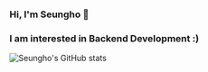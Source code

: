 ### Hi, I'm Seungho 👋 
### I am interested in Backend Development :)

![Seungho's GitHub stats](https://github-readme-stats.vercel.app/api?username=pricelesscode&show_icons=true&theme=radical)

<!--
**PricelessCode/PricelessCode** is a ✨ _special_ ✨ repository because its `README.md` (this file) appears on your GitHub profile.

Here are some ideas to get you started:

- 🔭 I’m currently working on ...
- 🌱 I’m currently learning ...
- 👯 I’m looking to collaborate on ...
- 🤔 I’m looking for help with ...
- 💬 Ask me about ...
- 📫 How to reach me: ...
- 😄 Pronouns: ...
- ⚡ Fun fact: ...
-->
